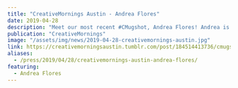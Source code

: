 ```yaml
---
title: "CreativeMornings Austin - Andrea Flores"
date: 2019-04-28
description: "Meet our most recent #CMugshot, Andrea Flores! Andrea is a doctoral student researching how Latinx populations in the United States use social media to organize politically and socially."
publication: "CreativeMornings"
image: "/assets/img/news/2019-04-28-creativemornings-austin.jpg"
link: https://creativemorningsaustin.tumblr.com/post/184514413736/cmugshot-andrea-flores
aliases:
  - /press/2019/04/28/creativemornings-austin-andrea-flores/
featuring:
  - Andrea Flores
---
```

